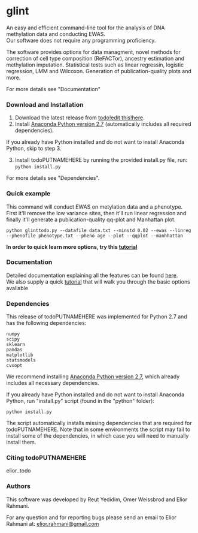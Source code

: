 # glint
An easy and efficient command-line tool for the analysis of DNA methylation data and conducting EWAS.  
Our software does not require any programming proficiency.

The software provides options for data managment, novel methods for correction of cell type composition (ReFACTor), ancestry estimation and methylation imputation. Statistical tests such as linear regressin, logistic regression, LMM and Wilcoxon. Generation of publication-quality plots and more.

For more details see "Documentation"  

### Download and Installation

1. Download the latest release from <a href="put the link here todo" target="_blank"> todo!edit this!here</a>.
2. Install <a href="https://www.continuum.io/downloads" target="_blank">Anaconda Python version 2.7</a> (automatically includes all required dependencies).

  If you already have Python installed and do not want to install Anaconda Python, skip to step 3.

3. Install todoPUTNAMEHERE by running the provided install.py file, run: ```python install.py```

For more details see "Dependencies".  
  
### Quick example
This command will conduct EWAS on metylation data and a phenotype. First it'll remove the low variance sites, then it'll run linear regression and finally it'll generate a publication-quality qq-plot and Manhattan plot.
```
python glinttodo.py --datafile data.txt --minstd 0.02 --ewas --linreg --phenofile phenotype.txt --pheno age --plot --qqplot --manhhattan
```
**In order to quick learn more options, try this <a href="todo add link to tutorial" target="_blank">tutorial</a>**  

### Documentation
Detailed documentation explaining all the features can be found <a href="todo add link to docs" target="_blank">here</a>.  
We also supply a quick  <a href="todo add link to tutorial" target="_blank">tutorial</a> that will walk you through the basic options avaliable  

### Dependencies

This release of todoPUTNAMEHERE was implemented for Python 2.7 and has the following dependencies:

    numpy
    scipy
    sklearn
    pandas
    matplotlib
    statsmodels
    cvxopt
    

We recommend installing <a href="https://www.continuum.io/downloads" target="_blank">Anaconda Python version 2.7</a>, which already includes all necessary dependencies.

If you already have Python installed and do not want to install Anaconda Python, run "install.py" script (found in the "python" folder):
```
python install.py
```
The script automatically installs missing dependencies that are required for todoPUTNAMEHERE. Note that in some environments the script may fail to install some of the dependencies, in which case you will need to manually install them.  

### Citing todoPUTNAMEHERE
elior..todo


### Authors

This software was developed by Reut Yedidim, Omer Weissbrod  and Elior Rahmani.

For any question and for reporting bugs please send an email to Elior Rahmani at: elior.rahmani@gmail.com
